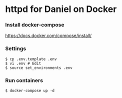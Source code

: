 # httpd for Daniel on Docker
### Install docker-compose
https://docs.docker.com/compose/install/

### Settings
    $ cp .env.template .env
    $ vi .env # Edit
    $ source set_environments .env

### Run containers
    $ docker-compose up -d
